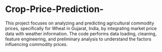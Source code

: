 # Crop-Price-Prediction-
This project focuses on analyzing and predicting agricultural commodity prices, specifically for Wheat in Gujarat, India, by integrating market price data with weather information. The code performs data loading, cleaning, feature engineering, and preliminary analysis to understand the factors influencing commodity prices.
